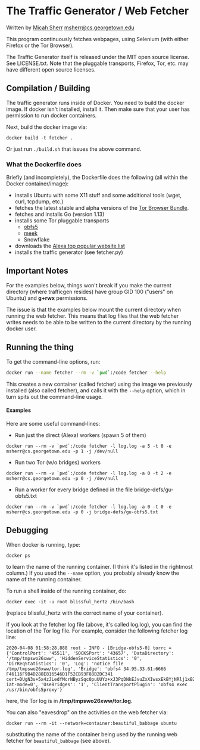# The Traffic Generator / Web Fetcher

Written by [Micah Sherr](https://seclab.cs.georgetown.edu/msherr) <msherr@cs.georgetown.edu>



This program continuously fetches webpages, using Selenium (with either Firefox or the Tor Browser).	

The Traffic Generator itself is released under the MIT open source license.  See LICENSE.txt.  Note that the pluggable transports, Firefox, Tor, etc. may have different open source licenses.



## Compilation / Building

The traffic generator runs inside of Docker.  You need to build the docker image.  If docker isn't installed, install it.  Then make sure that your user has permission to run docker containers.

Next, build the docker image via:
```
docker build -t fetcher .
```

Or just run `./build.sh` that issues the above command.



### What the Dockerfile does

Briefly (and incompletely), the Dockerfile does the following (all within the Docker container/image):

* installs Ubuntu with some X11 stuff and some additional tools (wget, curl, tcpdump, etc.)
* fetches the latest stable and alpha versions of the [Tor Browser Bundle](https://torproject.org).
* fetches and installs Go (version 1.13)
* installs some Tor pluggable transports
  * [obfs5](https://github.com/RACECAR-GU/obfsX)
  * [meek](https://git.torproject.org/pluggable-transports/meek.git)
  * Snowflake
* downloads the [Alexa top popular website list](http://s3.amazonaws.com/alexa-static/top-1m.csv.zip)
* installs the traffic generator (see fetcher.py)



## Important Notes

For the examples below, things won't break if you make the current directory (where trafficgen resides) have group GID 100 ("users" on Ubuntu) and **g+rwx** permissions.

The issue is that the examples below mount the current directory when running the web fetcher.  This means that log files that the web fetcher writes needs to be able to be written to the current directory by the running docker user.



## Running the thing

To get the command-line options, run:
```bash
docker run --name fetcher --rm -v `pwd`:/code fetcher --help
```

This creates a new container (called fetcher) using the image we previously installed (also called fetcher), and calls it with the `--help` option, which in turn spits out the command-line usage.



#### Examples 

Here are some useful command-lines:

* Run just the direct (Alexa) workers (spawn 5 of them)
```
docker run --rm -v `pwd`:/code fetcher -l log.log -a 5 -t 0 -e msherr@cs.georgetown.edu -p 1 -j /dev/null
```

* Run two Tor (w/o bridges) workers
```
docker run --rm -v `pwd`:/code fetcher -l log.log -a 0 -t 2 -e msherr@cs.georgetown.edu -p 0 -j /dev/null
```

* Run a worker for every bridge defined in the file bridge-defs/gu-obfs5.txt
```
docker run --rm -v `pwd`:/code fetcher -l log.log -a 0 -t 0 -e msherr@cs.georgetown.edu -p 0 -j bridge-defs/gu-obfs5.txt
```





## Debugging

When docker is running, type:
```
docker ps
```
to learn the name of the running container.  (I think it's listed in the rightmost column.) If you used the `--name` option, you probably already know the name of the running container.

To run a shell inside of the running container, do:
```
docker exec -it -u root blissful_hertz /bin/bash
```
(replace blissful_hertz with the correct name of your container).



If you look at the fetcher log file (above, it's called log.log), you can find the location of the Tor log file.  For example, consider the following fetcher log line:

```
2020-04-08 01:58:28,888 root - INFO - [Bridge-obfs5-0] torrc = {'ControlPort': '45511', 'SOCKSPort': '43657', 'DataDirectory': '/tmp/tmpswo26xww', 'HiddenServiceStatistics': '0', 'DirReqStatistics': '0', 'Log': 'notice file /tmp/tmpswo26xww/tor.log', 'Bridge': 'obfs4 34.95.33.61:6666 F46116F9B4D288E816546D1F52CB93F88B2DC341 cert=DUgN3s+5x4zJLedfMcrNByzSqc0puUUYz+xJ3PqDNkEJvuZxXIwsxEkBYjNRlj1xBZniQA iat-mode=0', 'UseBridges': '1', 'ClientTransportPlugin': 'obfs4 exec /usr/bin/obfs5proxy'}
```
here, the Tor log is in **/tmp/tmpswo26xww/tor.log**.



You can also "eavesdrop" on the activities on the web fetcher via:

`docker run --rm -it --network=container:beautiful_babbage ubuntu`

substituting the name of the container being used by the running web fetcher for `beautiful_babbage` (see above).

